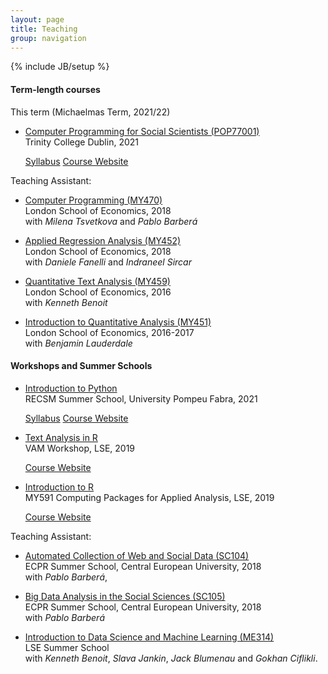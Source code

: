 ```yaml
---
layout: page
title: Teaching
group: navigation
---
```

{% include JB/setup %}

#### Term-length courses

This term (Michaelmas Term, 2021/22)

- [Computer Programming for Social Scientists (POP77001)](https://tcd.blackboard.com/webapps/blackboard/execute/courseMain?course_id=_75212_1)  
Trinity College Dublin, 2021
  <p>
  <a class="btn btn-primary btn-sm" role="button" href="https://github.com/ASDS-TCD/POP77001_Computer_Programming_2021/blob/main/syllabus/POP77001_Computer_Programming_for_Social_Scientists.pdf">Syllabus</a>
  <a class="btn btn-info btn-sm" role="button" href="https://asds-tcd.github.io/POP77001_Computer_Programming_2021/">Course Website</a>
  </p>

Teaching Assistant:

- [Computer Programming (MY470)](https://github.com/lse-my470/lectures)  
London School of Economics, 2018  
with *Milena Tsvetkova* and *Pablo Barberá*

- [Applied Regression Analysis (MY452)](http://www.lse.ac.uk/resources/Calendar/courseGuides/MY/2018_MY452.htm)  
London School of Economics, 2018  
with *Daniele Fanelli* and *Indraneel Sircar*

- [Quantitative Text Analysis (MY459)](https://lse-my459.github.io/)  
London School of Economics, 2016  
with *Kenneth Benoit*


- [Introduction to Quantitative Analysis (MY451)](https://lse-methodology.github.io/MY451/)  
London School of Economics, 2016-2017  
with *Benjamin Lauderdale*


#### Workshops and Summer Schools

- [Introduction to Python](https://eventum.upf.edu/64915/section/30365/recsm-summer-methods-school-2021.html)  
RECSM Summer School, University Pompeu Fabra, 2021
  <p>
  <a class="btn btn-primary btn-sm" role="button" href="https://raw.githubusercontent.com/tpaskhalis/RECSM_Introduction_Python/main/syllabus/Introduction_to_Python_RECSM_2021.pdf">Syllabus</a>
  <a class="btn btn-info btn-sm" role="button" href="https://github.com/tpaskhalis/RECSM_Introduction_Python">Course Website</a>
  </p>

- [Text Analysis in R](https://github.com/tpaskhalis/VAM_Text_Analysis/)  
VAM Workshop, LSE, 2019
  <p>
  <a class="btn btn-info btn-sm" role="button" href="https://github.com/tpaskhalis/VAM_Text_Analysis">Course Website</a>
  </p>

- [Introduction to R](https://tom.paskhal.is/MY591/intro_to_r.html)  
MY591 Computing Packages for Applied Analysis, LSE, 2019
  <p>
  <a class="btn btn-info btn-sm" role="button" href="https://github.com/tpaskhalis/MY591_Introduction_to_R">Course Website</a>
  </p>

Teaching Assistant:

- [Automated Collection of Web and Social Data (SC104)](http://pablobarbera.com/ECPR-SC104/)  
ECPR Summer School, Central European University, 2018  
with *Pablo Barberá*,

- [Big Data Analysis in the Social Sciences (SC105)](http://pablobarbera.com/ECPR-SC105/)  
ECPR Summer School, Central European University, 2018  
with *Pablo Barberá*

- [Introduction to Data Science and Machine Learning (ME314)](https://www.lse.ac.uk/study-at-lse/Summer-Schools/Summer-School/Courses/Secure/Research-Methods-Data-Science-and-Mathematics/ME314)  
LSE Summer School  
with *Kenneth Benoit*, *Slava Jankin*, *Jack Blumenau* and *Gokhan Ciflikli*.

